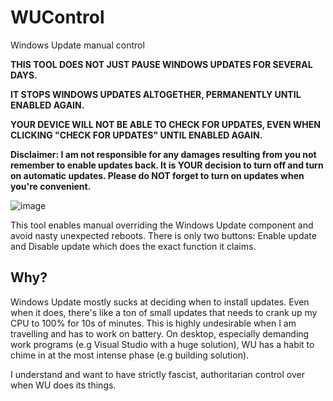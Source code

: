 # WUControl
Windows Update manual control

**THIS TOOL DOES NOT JUST PAUSE WINDOWS UPDATES FOR SEVERAL DAYS.**

**IT STOPS WINDOWS UPDATES ALTOGETHER, PERMANENTLY UNTIL ENABLED AGAIN.** 

**YOUR DEVICE WILL NOT BE ABLE TO CHECK FOR UPDATES, EVEN WHEN CLICKING "CHECK FOR UPDATES" UNTIL ENABLED AGAIN.**

**Disclaimer: I am not responsible for any damages resulting from you not remember to enable updates back. It is YOUR decision to turn off and turn on automatic updates. Please do NOT forget to turn on updates when you're convenient.**

![image](https://user-images.githubusercontent.com/57480001/158051655-dae2f0db-c80a-492f-b1cc-c261b2986121.png)

This tool enables manual overriding the Windows Update component and avoid nasty unexpected reboots. There is only two buttons: Enable update and Disable update which does the exact function it claims. 

## Why?

Windows Update mostly sucks at deciding when to install updates. Even when it does, there's like a ton of small updates that needs to crank up my CPU to 100% for 10s of minutes. This is highly undesirable when I am travelling and has to work on battery. On desktop, especially demanding work programs (e.g Visual Studio with a huge solution), WU has a habit to chime in at the most intense phase (e.g building solution). 

I understand and want to have strictly fascist, authoritarian control over when WU does its things.
